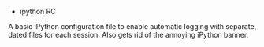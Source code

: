 * ipython RC

A basic iPython configuration file to enable automatic logging with separate,
dated files for each session. Also gets rid of the annoying iPython banner.
